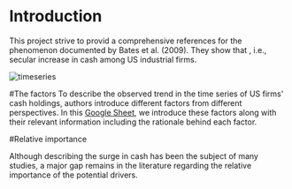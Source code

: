 # Introduction
This project strive to provid a comprehensive references for the phenomenon documented by Bates et al. (2009). They show that , i.e., secular increase in cash among US industrial firms.



![timeseries](https://user-images.githubusercontent.com/81563436/222896767-605bacb9-0e9f-4a8b-94cd-35e13a71a507.png)



#The factors
To describe the observed trend in the time series of US firms' cash holdings, authors introduce different factors from different perspectives. 
In this [Google Sheet](https://docs.google.com/spreadsheets/d/1wYnN-2_9oZmnNFHefQrnmEiUmphaRApzCQQVirDD7hM/edit?usp=sharing), we introduce these factors along with their relevant information including the rationale behind each factor.


#Relative importance

Although describing the surge in cash has been the subject of many studies, a major gap remains in the literature regarding the relative importance of the potential drivers.  
